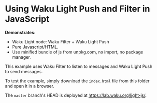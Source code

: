 # Using Waku Light Push and Filter in JavaScript

**Demonstrates**:

- Waku Light node: Waku Filter + Waku Light Push
- Pure Javascript/HTML.
- Use minified bundle of js from unpkg.com, no import, no package manager.

This example uses Waku Filter to listen to messages and Waku Light Push to send messages.

To test the example, simply download the `index.html` file from this folder and open it in a browser.

The `master` branch's HEAD is deployed at https://lab.waku.org/light-js/.
